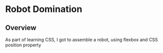 # Robot Domination
## Overview
As part of learning CSS, I got to assemble a robot, using flexbox and CSS position property
